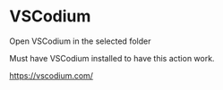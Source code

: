 # VSCodium

Open VSCodium in the selected folder

Must have VSCodium installed to have this action work.

https://vscodium.com/
